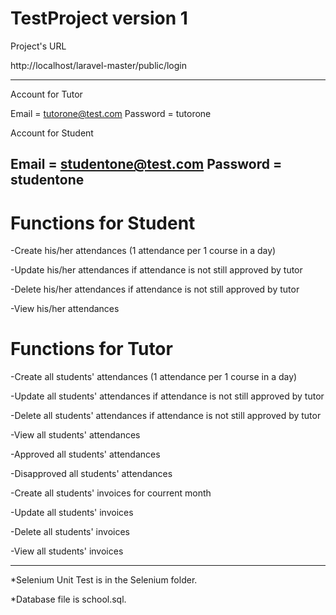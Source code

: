 TestProject version 1
=======================

Project's URL

http://localhost/laravel-master/public/login

--------------------------------------------------------

Account for Tutor

Email = tutorone@test.com
Password = tutorone

Account for Student

Email = studentone@test.com
Password = studentone
--------------------------------------------------------


Functions for Student
======================

-Create his/her attendances (1 attendance per 1 course in a day)

-Update his/her attendances if attendance is not still approved by tutor

-Delete his/her attendances if attendance is not still approved by tutor

-View his/her attendances


Functions for Tutor
======================

-Create all students' attendances (1 attendance per 1 course in a day)

-Update all students' attendances if attendance is not still approved by tutor

-Delete all students' attendances if attendance is not still approved by tutor

-View all students' attendances

-Approved all students' attendances

-Disapproved all students' attendances

-Create all students' invoices for courrent month

-Update all students' invoices

-Delete all students' invoices

-View all students' invoices 

-----------------------------------------------------------

*Selenium Unit Test is in the Selenium folder.

*Database file is school.sql.